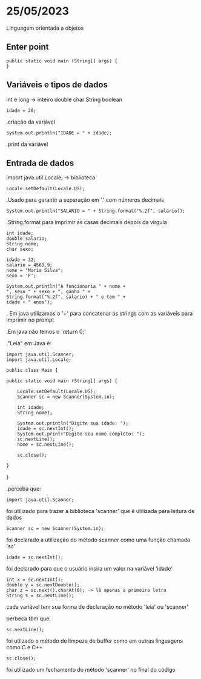 # 25/05/2023
Linguagem orientada a objetos
## Enter point

    public static void main (String[] args) {
    }

## Variáveis e tipos de dados

int e long -> inteiro
double
char
String
boolean

    idade = 20;
.criação da variável

    System.out.println("IDADE = " + idade);
.print da variável

## Entrada de dados
import java.util.Locale; -> biblioteca

    Locale.setDefault(Locale.US);
.Usado para garantir a separação em '.' com números decimais

    System.out.println("SALARIO = " + String.format("%.2f", salario));
.String.format para imprimir as casas decimais depois da vírgula

    int idade;
    double salario; 
    String nome; 
    char sexo;

    idade = 32; 
    salario = 4560.9; 
    nome = "Maria Silva"; 
    sexo = 'F'; 

    System.out.println("A funcionaria " + nome + 
    ", sexo " + sexo + ", ganha " + 
    String.format("%.2f", salario) + " e tem " + 
    idade + " anos"); 

. Em java utilizamos o '+' para concatenar as strings com as variáveis para imprimir no prompt

.Em java não temos o 'return 0;'

."Leia" em Java é:

    import java.util.Scanner;
    import java.util.Locale;

    public class Main {
 
    public static void main (String[] args) {

        Locale.setDefault(Locale.US); 
        Scanner sc = new Scanner(System.in); 

        int idade;
        String nome1;

        System.out.println("Digite sua idade: ");
        idade = sc.nextInt();
        System.out.print("Digite seu nome completo: ");
        sc.nextLine();
        nome = sc.nextLine();

        sc.close();

    }
} 

.perceba que:

    import java.util.Scanner;

foi utilizado para trazer a biblioteca 'scanner' que é utilizada para leitura de dados

    Scanner sc = new Scanner(System.in);

foi declarado a utilização do método scanner como uma função chamada 'sc'

    idade = sc.nextInt();

foi declarado para que o usuário insira um valor na variável 'idade'

    int x = sc.nextInt(); 
    double y = sc.nextDouble(); 
    char z = sc.next().charAt(0); -> lê apenas a primeira letra
    String s = sc.nextLine();

cada variável tem sua forma de declaração no método 'leia' ou 'scanner'

perbeca tbm que:

    sc.nextLine();

foi utilzado o método de limpeza de buffer como em outras linguagens como C e C++

    sc.close();

foi utilizado um fechamento do método 'scanner' no final do código

    


